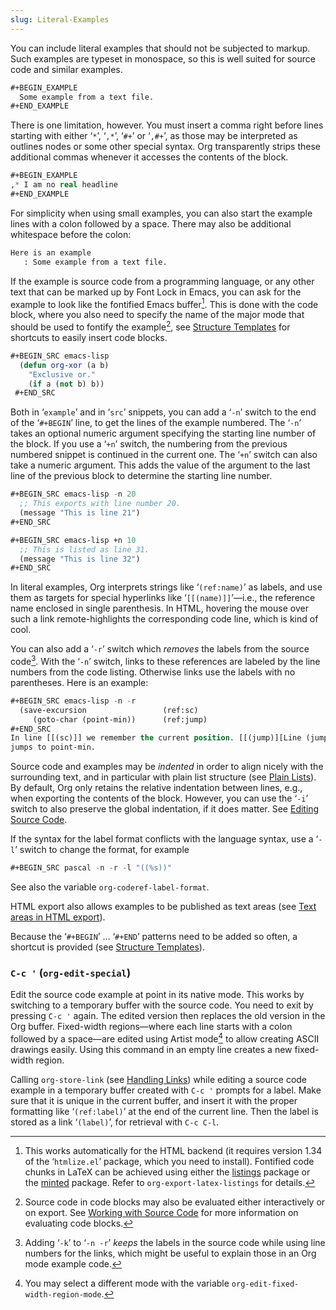 ```yaml
---
slug: Literal-Examples
---
```


You can include literal examples that should not be subjected to markup. Such examples are typeset in monospace, so this is well suited for source code and similar examples.

```lisp
#+BEGIN_EXAMPLE
  Some example from a text file.
#+END_EXAMPLE
```

There is one limitation, however. You must insert a comma right before lines starting with either ‘`*`’, ‘`,*`’, ‘`#+`’ or ‘`,#+`’, as those may be interpreted as outlines nodes or some other special syntax. Org transparently strips these additional commas whenever it accesses the contents of the block.

```lisp
#+BEGIN_EXAMPLE
,* I am no real headline
#+END_EXAMPLE
```

For simplicity when using small examples, you can also start the example lines with a colon followed by a space. There may also be additional whitespace before the colon:

```lisp
Here is an example
   : Some example from a text file.
```

If the example is source code from a programming language, or any other text that can be marked up by Font Lock in Emacs, you can ask for the example to look like the fontified Emacs buffer[^1]. This is done with the code block, where you also need to specify the name of the major mode that should be used to fontify the example[^2], see [Structure Templates](/docs/org/Structure-Templates) for shortcuts to easily insert code blocks.

```lisp
#+BEGIN_SRC emacs-lisp
  (defun org-xor (a b)
    "Exclusive or."
    (if a (not b) b))
 #+END_SRC
```

Both in ‘`example`’ and in ‘`src`’ snippets, you can add a ‘`-n`’ switch to the end of the ‘`#+BEGIN`’ line, to get the lines of the example numbered. The ‘`-n`’ takes an optional numeric argument specifying the starting line number of the block. If you use a ‘`+n`’ switch, the numbering from the previous numbered snippet is continued in the current one. The ‘`+n`’ switch can also take a numeric argument. This adds the value of the argument to the last line of the previous block to determine the starting line number.

```lisp
#+BEGIN_SRC emacs-lisp -n 20
  ;; This exports with line number 20.
  (message "This is line 21")
#+END_SRC

#+BEGIN_SRC emacs-lisp +n 10
  ;; This is listed as line 31.
  (message "This is line 32")
#+END_SRC
```

In literal examples, Org interprets strings like ‘`(ref:name)`’ as labels, and use them as targets for special hyperlinks like ‘`[[(name)]]`’—i.e., the reference name enclosed in single parenthesis. In HTML, hovering the mouse over such a link remote-highlights the corresponding code line, which is kind of cool.

You can also add a ‘`-r`’ switch which *removes* the labels from the source code[^3]. With the ‘`-n`’ switch, links to these references are labeled by the line numbers from the code listing. Otherwise links use the labels with no parentheses. Here is an example:

```lisp
#+BEGIN_SRC emacs-lisp -n -r
  (save-excursion                 (ref:sc)
     (goto-char (point-min))      (ref:jump)
#+END_SRC
In line [[(sc)]] we remember the current position. [[(jump)][Line (jump)]]
jumps to point-min.
```

Source code and examples may be *indented* in order to align nicely with the surrounding text, and in particular with plain list structure (see [Plain Lists](/docs/org/Plain-Lists)). By default, Org only retains the relative indentation between lines, e.g., when exporting the contents of the block. However, you can use the ‘`-i`’ switch to also preserve the global indentation, if it does matter. See [Editing Source Code](/docs/org/Editing-Source-Code).

If the syntax for the label format conflicts with the language syntax, use a ‘`-l`’ switch to change the format, for example

```lisp
#+BEGIN_SRC pascal -n -r -l "((%s))"
```

See also the variable `org-coderef-label-format`.

HTML export also allows examples to be published as text areas (see [Text areas in HTML export](/docs/org/Text-areas-in-HTML-export)).

Because the ‘`#+BEGIN`’ … ‘`#+END`’ patterns need to be added so often, a shortcut is provided (see [Structure Templates](/docs/org/Structure-Templates)).

### `C-c '` (`org-edit-special`)

Edit the source code example at point in its native mode. This works by switching to a temporary buffer with the source code. You need to exit by pressing `C-c '` again. The edited version then replaces the old version in the Org buffer. Fixed-width regions—where each line starts with a colon followed by a space—are edited using Artist mode[^4] to allow creating ASCII drawings easily. Using this command in an empty line creates a new fixed-width region.

Calling `org-store-link` (see [Handling Links](/docs/org/Handling-Links)) while editing a source code example in a temporary buffer created with `C-c '` prompts for a label. Make sure that it is unique in the current buffer, and insert it with the proper formatting like ‘`(ref:label)`’ at the end of the current line. Then the label is stored as a link ‘`(label)`’, for retrieval with `C-c C-l`.

[^1]: This works automatically for the HTML backend (it requires version 1.34 of the ‘`htmlize.el`’ package, which you need to install). Fontified code chunks in LaTeX can be achieved using either the [listings](https://www.ctan.org/pkg/listings) package or the [minted](https://www.ctan.org/pkg/minted) package. Refer to `org-export-latex-listings` for details.

[^2]: Source code in code blocks may also be evaluated either interactively or on export. See [Working with Source Code](/docs/org/Working-with-Source-Code) for more information on evaluating code blocks.

[^3]: Adding ‘`-k`’ to ‘`-n -r`’ *keeps* the labels in the source code while using line numbers for the links, which might be useful to explain those in an Org mode example code.

[^4]: You may select a different mode with the variable `org-edit-fixed-width-region-mode`.
